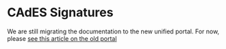 ﻿# CAdES Signatures

We are still migrating the documentation to the new unified portal. For now, please
[see this article on the old portal](http://pki.lacunasoftware.com/Help/html/7083205a-1dde-4931-b772-ba5a4b73e959.htm)
